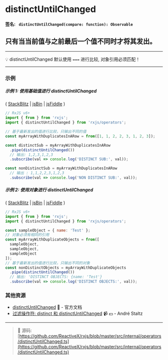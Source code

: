# distinctUntilChanged

#### 签名: ` distinctUntilChanged(compare: function): Observable`

## 只有当当前值与之前最后一个值不同时才将其发出。

---

:bulb: distinctUntilChanged 默认使用 `===` 进行比较, 对象引用必须匹配！

---

### 示例

##### 示例 1: 使用基础值进行 distinctUntilChanged

( [StackBlitz](https://stackblitz.com/edit/typescript-bsb8mw?file=index.ts&devtoolsheight=100) | [jsBin](http://jsbin.com/qoyoxeheva/1/edit?js,console) |
[jsFiddle](https://jsfiddle.net/btroncone/xc2vzct7/) )

```js
// RxJS v6+
import { from } from 'rxjs';
import { distinctUntilChanged } from 'rxjs/operators';

// 基于最新发出的值进行比较，只输出不同的值
const myArrayWithDuplicatesInARow = from([1, 1, 2, 2, 3, 1, 2, 3]);

const distinctSub = myArrayWithDuplicatesInARow
  .pipe(distinctUntilChanged())
  // 输出: 1,2,3,1,2,3
  .subscribe(val => console.log('DISTINCT SUB:', val));

const nonDistinctSub = myArrayWithDuplicatesInARow
  // 输出 : 1,1,2,2,3,1,2,3
  .subscribe(val => console.log('NON DISTINCT SUB:', val));
```

##### 示例 2: 使用对象进行 distinctUntilChanged

( [StackBlitz](https://stackblitz.com/edit/typescript-moe7mh?file=index.ts&devtoolsheight=100) | [jsBin](http://jsbin.com/mexocipave/1/edit?js,console) |
[jsFiddle](https://jsfiddle.net/btroncone/t4ava5b4/) )

```js
// RxJS v6+
import { from } from 'rxjs';
import { distinctUntilChanged } from 'rxjs/operators';

const sampleObject = { name: 'Test' };
// 对象必须有相同的引用
const myArrayWithDuplicateObjects = from([
  sampleObject,
  sampleObject,
  sampleObject
]);
// 基于最新发出的值进行比较，只输出不同的对象
const nonDistinctObjects = myArrayWithDuplicateObjects
  .pipe(distinctUntilChanged())
  // 输出: 'DISTINCT OBJECTS: {name: 'Test'}
  .subscribe(val => console.log('DISTINCT OBJECTS:', val));
```

### 其他资源

* [distinctUntilChanged](https://cn.rx.js.org/class/es6/Observable.js~Observable.html#instance-method-distinctUntilChanged) :newspaper: - 官方文档
* [过滤操作符: distinct 和 distinctUntilChanged](https://egghead.io/lessons/rxjs-filtering-operators-distinct-and-distinctuntilchanged?course=rxjs-beyond-the-basics-operators-in-depth) :video_camera: :dollar: - André Staltz

---
> :file_folder: 源码:  [https://github.com/ReactiveX/rxjs/blob/master/src/internal/operators/distinctUntilChanged.ts](https://github.com/ReactiveX/rxjs/blob/master/src/internal/operators/distinctUntilChanged.ts)
